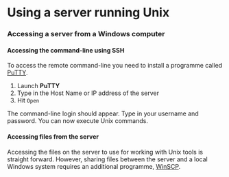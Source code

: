# Using a server running Unix

### Accessing a server from a Windows computer

#### Accessing the command-line using SSH

To access the remote command-line you need to install a programme called [PuTTY](http://www.chiark.greenend.org.uk/~sgtatham/putty/download.html).

1. Launch **PuTTY**
2. Type in the Host Name or IP address of the server
3. Hit `Open`

The command-line login should appear. Type in your username and password. You can now execute Unix commands.

#### Accessing files from the server

Accessing the files on the server to use for working with Unix tools is straight forward. However, sharing files between the server and a local Windows system requires an additional programme, [WinSCP](http://winscp.net/eng/download.php).
